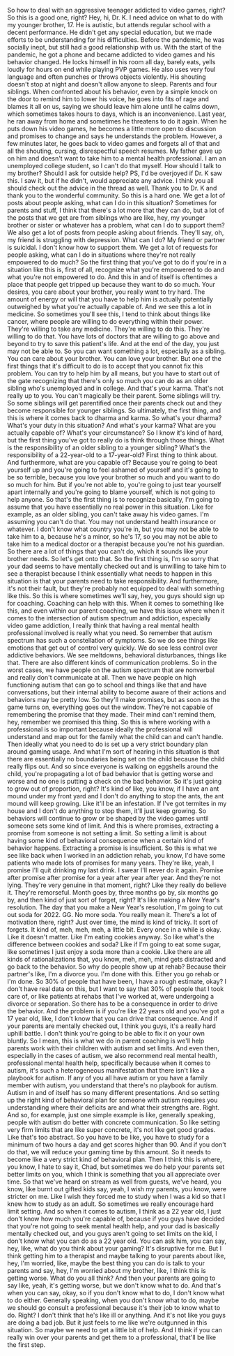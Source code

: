 So how to deal with an aggressive teenager addicted to video games, right? So this is a good one, right? Hey, hi, Dr. K. I need advice on what to do with my younger brother, 17. He is autistic, but attends regular school with a decent performance. He didn't get any special education, but we made efforts to be understanding for his difficulties. Before the pandemic, he was socially inept, but still had a good relationship with us. With the start of the pandemic, he got a phone and became addicted to video games and his behavior changed. He locks himself in his room all day, barely eats, yells loudly for hours on end while playing PVP games. He also uses very foul language and often punches or throws objects violently. His shouting doesn't stop at night and doesn't allow anyone to sleep. Parents and four siblings. When confronted about his behavior, even by a simple knock on the door to remind him to lower his voice, he goes into fits of rage and blames it all on us, saying we should leave him alone until he calms down, which sometimes takes hours to days, which is an inconvenience. Last year, he ran away from home and sometimes he threatens to do it again. When he puts down his video games, he becomes a little more open to discussion and promises to change and says he understands the problem. However, a few minutes later, he goes back to video games and forgets all of that and all the shouting, cursing, disrespectful speech resumes. My father gave up on him and doesn't want to take him to a mental health professional. I am an unemployed college student, so I can't do that myself. How should I talk to my brother? Should I ask for outside help? PS, I'd be overjoyed if Dr. K saw this. I saw it, but if he didn't, would appreciate any advice. I think you all should check out the advice in the thread as well. Thank you to Dr. K and thank you to the wonderful community. So this is a hard one. We get a lot of posts about people asking, what can I do in this situation? Sometimes for parents and stuff, I think that there's a lot more that they can do, but a lot of the posts that we get are from siblings who are like, hey, my younger brother or sister or whatever has a problem, what can I do to support them? We also get a lot of posts from people asking about friends. They'll say, oh, my friend is struggling with depression. What can I do? My friend or partner is suicidal. I don't know how to support them. We get a lot of requests for people asking, what can I do in situations where they're not really empowered to do much? So the first thing that you've got to do if you're in a situation like this is, first of all, recognize what you're empowered to do and what you're not empowered to do. And this in and of itself is oftentimes a place that people get tripped up because they want to do so much. Your desires, you care about your brother, you really want to try hard. The amount of energy or will that you have to help him is actually potentially outweighed by what you're actually capable of. And we see this a lot in medicine. So sometimes you'll see this, I tend to think about things like cancer, where people are willing to do everything within their power. They're willing to take any medicine. They're willing to do this. They're willing to do that. You have lots of doctors that are willing to go above and beyond to try to save this patient's life. And at the end of the day, you just may not be able to. So you can want something a lot, especially as a sibling. You can care about your brother. You can love your brother. But one of the first things that it's difficult to do is to accept that you cannot fix this problem. You can try to help him by all means, but you have to start out of the gate recognizing that there's only so much you can do as an older sibling who's unemployed and in college. And that's your karma. That's not really up to you. You can't magically be their parent. Some siblings will try. So some siblings will get parentified once their parents check out and they become responsible for younger siblings. So ultimately, the first thing, and this is where it comes back to dharma and karma. So what's your dharma? What's your duty in this situation? And what's your karma? What are you actually capable of? What's your circumstance? So I know it's kind of hard, but the first thing you've got to really do is think through those things. What is the responsibility of an older sibling to a younger sibling? What's the responsibility of a 22-year-old to a 17-year-old? First thing to think about. And furthermore, what are you capable of? Because you're going to beat yourself up and you're going to feel ashamed of yourself and it's going to be so terrible, because you love your brother so much and you want to do so much for him. But if you're not able to, you're going to just tear yourself apart internally and you're going to blame yourself, which is not going to help anyone. So that's the first thing is to recognize basically, I'm going to assume that you have essentially no real power in this situation. Like for example, as an older sibling, you can't take away his video games. I'm assuming you can't do that. You may not understand health insurance or whatever. I don't know what country you're in, but you may not be able to take him to a, because he's a minor, so he's 17, so you may not be able to take him to a medical doctor or a therapist because you're not his guardian. So there are a lot of things that you can't do, which it sounds like your brother needs. So let's get onto that. So the first thing is, I'm so sorry that your dad seems to have mentally checked out and is unwilling to take him to see a therapist because I think essentially what needs to happen in this situation is that your parents need to take responsibility. And furthermore, it's not their fault, but they're probably not equipped to deal with something like this. So this is where sometimes we'll say, hey, you guys should sign up for coaching. Coaching can help with this. When it comes to something like this, and even within our parent coaching, we have this issue where when it comes to the intersection of autism spectrum and addiction, especially video game addiction, I really think that having a real mental health professional involved is really what you need. So remember that autism spectrum has such a constellation of symptoms. So we do see things like emotions that get out of control very quickly. We do see less control over addictive behaviors. We see meltdowns, behavioral disturbances, things like that. There are also different kinds of communication problems. So in the worst cases, we have people on the autism spectrum that are nonverbal and really don't communicate at all. Then we have people on high functioning autism that can go to school and things like that and have conversations, but their internal ability to become aware of their actions and behaviors may be pretty low. So they'll make promises, but as soon as the game turns on, everything goes out the window. They're not capable of remembering the promise that they made. Their mind can't remind them, hey, remember we promised this thing. So this is where working with a professional is so important because ideally the professional will understand and map out for the family what the child can and can't handle. Then ideally what you need to do is set up a very strict boundary plan around gaming usage. And what I'm sort of hearing in this situation is that there are essentially no boundaries being set on the child because the child really flips out. And so since everyone is walking on eggshells around the child, you're propagating a lot of bad behavior that is getting worse and worse and no one is putting a check on the bad behavior. So it's just going to grow out of proportion, right? It's kind of like, you know, if I have an ant mound under my front yard and I don't do anything to stop the ants, the ant mound will keep growing. Like it'll be an infestation. If I've got termites in my house and I don't do anything to stop them, it'll just keep growing. So behaviors will continue to grow or be shaped by the video games until someone sets some kind of limit. And this is where promises, extracting a promise from someone is not setting a limit. So setting a limit is about having some kind of behavioral consequence when a certain kind of behavior happens. Extracting a promise is insufficient. So this is what we see like back when I worked in an addiction rehab, you know, I'd have some patients who made lots of promises for many years. They're like, yeah, I promise I'll quit drinking my last drink. I swear I'll never do it again. Promise after promise after promise for a year after year after year. And they're not lying. They're very genuine in that moment, right? Like they really do believe it. They're remorseful. Month goes by, three months go by, six months go by, and then kind of just sort of forget, right? It's like making a New Year's resolution. The day that you make a New Year's resolution, I'm going to cut out soda for 2022. GG. No more soda. You really mean it. There's a lot of motivation there, right? Just over time, the mind is kind of tricky. It sort of forgets. It kind of, meh, meh, meh, a little bit. Every once in a while is okay. Like it doesn't matter. Like I'm eating cookies anyway. So like what's the difference between cookies and soda? Like if I'm going to eat some sugar, like sometimes I just enjoy a soda more than a cookie. Like there are all kinds of rationalizations that, you know, meh, meh, mind gets distracted and go back to the behavior. So why do people show up at rehab? Because their partner's like, I'm a divorce you. I'm done with this. Either you go rehab or I'm done. So 30% of people that have been, I have a rough estimate, okay? I don't have real data on this, but I want to say that 30% of people that I took care of, or like patients at rehabs that I've worked at, were undergoing a divorce or separation. So there has to be a consequence in order to drive the behavior. And the problem is if you're like 22 years old and you've got a 17 year old, like, I don't know that you can drive that consequence. And if your parents are mentally checked out, I think you guys, it's a really hard uphill battle. I don't think you're going to be able to fix it on your own bluntly. So I mean, this is what we do in parent coaching is we'll help parents work with their children with autism and set limits. And even then, especially in the cases of autism, we also recommend real mental health, professional mental health help, specifically because when it comes to autism, it's such a heterogeneous manifestation that there isn't like a playbook for autism. If any of you all have autism or you have a family member with autism, you understand that there's no playbook for autism. Autism in and of itself has so many different presentations. And so setting up the right kind of behavioral plan for someone with autism requires you understanding where their deficits are and what their strengths are. Right. And so, for example, just one simple example is like, generally speaking, people with autism do better with concrete communication. So like setting very firm limits that are like super concrete, it's not like get good grades. Like that's too abstract. So you have to be like, you have to study for a minimum of two hours a day and get scores higher than 90. And if you don't do that, we will reduce your gaming time by this amount. So it needs to become like a very strict kind of behavioral plan. Then I think this is where, you know, I hate to say it, Chad, but sometimes we do help your parents set better limits on you, which I think is something that you all appreciate over time. So that we've heard on stream as well from guests, we've heard, you know, like burnt out gifted kids say, yeah, I wish my parents, you know, were stricter on me. Like I wish they forced me to study when I was a kid so that I knew how to study as an adult. So sometimes we really encourage hard limit setting. And so when it comes to autism, I think as a 22 year old, I just don't know how much you're capable of, because if you guys have decided that you're not going to seek mental health help, and your dad is basically mentally checked out, and you guys aren't going to set limits on the kid, I don't know what you can do as a 22 year old. You can ask him, you can say, hey, like, what do you think about your gaming? It's disruptive for me. But I think getting him to a therapist and maybe talking to your parents about like, hey, I'm worried, like, maybe the best thing you can do is talk to your parents and say, hey, I'm worried about my brother, like, I think this is getting worse. What do you all think? And then your parents are going to say like, yeah, it's getting worse, but we don't know what to do. And that's when you can say, okay, so if you don't know what to do, I don't know what to do either. Generally speaking, when you don't know what to do, maybe we should go consult a professional because it's their job to know what to do. Right? I don't think that he's like ill or anything. And it's not like you guys are doing a bad job. But it just feels to me like we're outgunned in this situation. So maybe we need to get a little bit of help. And I think if you can really win over your parents and get them to a professional, that'll be like the first step.